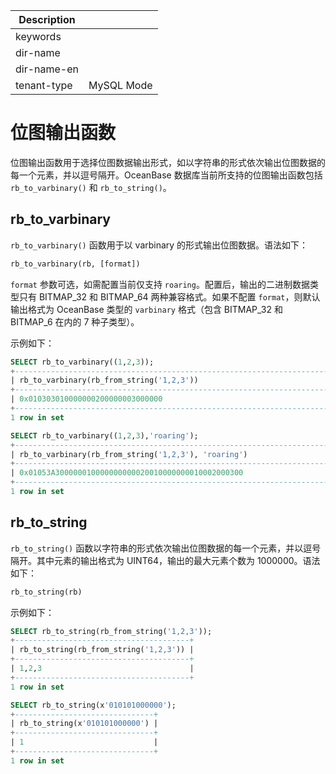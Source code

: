 | Description   |                 |
|---------------|-----------------|
| keywords      |                 |
| dir-name      |                 |`
| dir-name-en   |                 |
| tenant-type   | MySQL Mode      |

# 位图输出函数

位图输出函数用于选择位图数据输出形式，如以字符串的形式依次输出位图数据的每一个元素，并以逗号隔开。OceanBase 数据库当前所支持的位图输出函数包括 `rb_to_varbinary()` 和 `rb_to_string()`。

## rb_to_varbinary
 
`rb_to_varbinary()` 函数用于以 varbinary 的形式输出位图数据。语法如下：

```sql
rb_to_varbinary(rb, [format])
```

`format` 参数可选，如需配置当前仅支持 `roaring`。配置后，输出的二进制数据类型只有 BITMAP_32 和 BITMAP_64 两种兼容格式。如果不配置 `format`，则默认输出格式为 OceanBase 类型的 `varbinary` 格式（包含 BITMAP_32 和 BITMAP_6 在内的 7 种子类型）。

示例如下：

```sql
SELECT rb_to_varbinary((1,2,3));
+------------------------------------------------------------------------------------+
| rb_to_varbinary(rb_from_string('1,2,3'))                                           |
+------------------------------------------------------------------------------------+
| 0x010303010000000200000003000000                                                   |
+------------------------------------------------------------------------------------+
1 row in set
```

```sql
SELECT rb_to_varbinary((1,2,3),'roaring');
+----------------------------------------------------------------------------------------------------------+
| rb_to_varbinary(rb_from_string('1,2,3'), 'roaring')                                                      |
+----------------------------------------------------------------------------------------------------------+
| 0x01053A300000010000000000020010000000010002000300                                                       |
+----------------------------------------------------------------------------------------------------------+
1 row in set
```

## rb_to_string

`rb_to_string()` 函数以字符串的形式依次输出位图数据的每一个元素，并以逗号隔开。其中元素的输出格式为 UINT64，输出的最大元素个数为 1000000。语法如下：

```sql
rb_to_string(rb)
```

示例如下：

```sql
SELECT rb_to_string(rb_from_string('1,2,3'));
+---------------------------------------+
| rb_to_string(rb_from_string('1,2,3')) |
+---------------------------------------+
| 1,2,3                                 |
+---------------------------------------+
1 row in set
```

```sql
SELECT rb_to_string(x'010101000000');
+-------------------------------+
| rb_to_string(x'010101000000') |
+-------------------------------+
| 1                             |
+-------------------------------+
1 row in set
```
